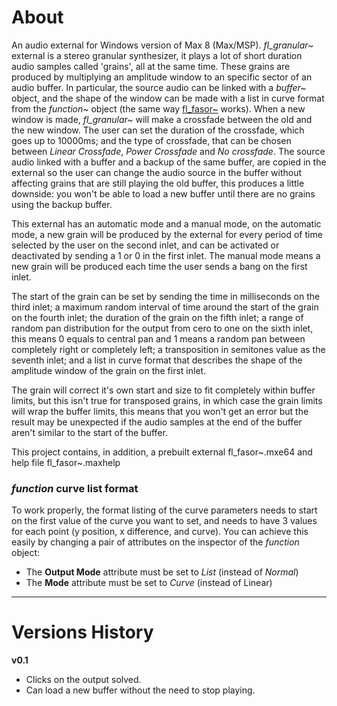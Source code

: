 
# About

An audio external for Windows version of Max 8 (Max/MSP). _fl_granular~_ external is a stereo granular synthesizer, it plays a lot of short duration audio samples called 'grains', all at the same time. These grains are produced by multiplying an amplitude window to an specific sector of an audio buffer. In particular, the source audio can be linked with a _buffer~_ object, and the shape of the window can be made with a list in curve format from the _function~_ object (the same way [fl_fasor~](https://github.com/ruidoenambar/fl_fasor-max) works). When a new window is made, _fl_granular~_ will make a crossfade between the old and the new window. The user can set the duration of the crossfade, which goes up to 10000ms; and the type of crossfade, that can be chosen between *Linear Crossfade*, *Power Crossfade* and *No crossfade*. The source audio linked with a buffer and a backup of the same buffer, are copied in the external so the user can change the audio source in the buffer without affecting grains that are still playing the old buffer, this produces a little downside: you won't be able to load a new buffer until there are no grains using the backup buffer.

This external has an automatic mode and a manual mode, on the automatic mode, a new grain will be produced by the external for every period of time selected by the user on the second inlet, and can be activated or deactivated by sending a 1 or 0 in the first inlet. The manual mode means a new grain will be produced each time the user sends a bang on the first inlet.

The start of the grain can be set by sending the time in milliseconds on the third inlet; a maximum random interval of time around the start of the grain on the fourth inlet; the duration of the grain on the fifth inlet; a range of random pan distribution for the output from cero to one on the sixth inlet, this means 0 equals to central pan and 1 means a random pan between completely right or completely left; a transposition in semitones value as the seventh inlet; and a list in curve format that describes the shape of the amplitude window of the grain on the first inlet.

The grain will correct it's own start and size to fit completely within buffer limits, but this isn't true for transposed grains, in which case the grain limits will wrap the buffer limits, this means that you won't get an error but the result may be unexpected if the audio samples at the end of the buffer aren't similar to the start of the buffer.

This project contains, in addition, a prebuilt external fl_fasor~.mxe64 and help file fl_fasor~.maxhelp

### _function_ curve list format
To work properly, the format listing of the curve parameters needs to start on the first value of the curve you want to set, and needs to have 3 values for each point (y position, x difference, and curve). You can achieve this easily by changing a pair of attributes on the inspector of the *function* object: 
- The **Output Mode** attribute must be set to *List* (instead of *Normal*)
- The **Mode** attribute must be set to *Curve* (instead of Linear)

------------------------------------------------------

# Versions History

**v0.1**
- Clicks on the output solved.
- Can load a new buffer without the need to stop playing.